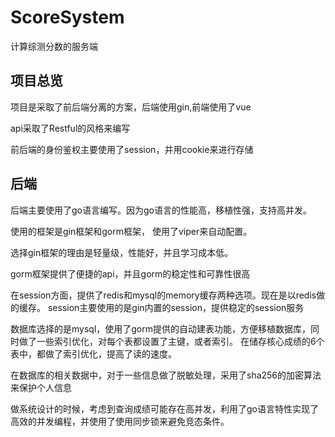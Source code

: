 # ScoreSystem
计算综测分数的服务端

## 项目总览

项目是采取了前后端分离的方案，后端使用gin,前端使用了vue

api采取了Restful的风格来编写

前后端的身份鉴权主要使用了session，并用cookie来进行存储

## 后端
 
后端主要使用了go语言编写。因为go语言的性能高，移植性强，支持高并发。

使用的框架是gin框架和gorm框架， 使用了viper来自动配置。

选择gin框架的理由是轻量级，性能好，并且学习成本低。

gorm框架提供了便捷的api，并且gorm的稳定性和可靠性很高

在session方面，提供了redis和mysql的memory缓存两种选项。现在是以redis做的缓存。
session主要使用的是gin内置的session，提供稳定的session服务

数据库选择的是mysql，使用了gorm提供的自动建表功能，方便移植数据库，同时做了一些索引优化，对每个表都设置了主键，或者索引。
在储存核心成绩的6个表中，都做了索引优化，提高了读的速度。

在数据库的相关数据中，对于一些信息做了脱敏处理，采用了sha256的加密算法来保护个人信息

做系统设计的时候，考虑到查询成绩可能存在高并发，利用了go语言特性实现了高效的并发编程，并使用了使用同步锁来避免竞态条件。
